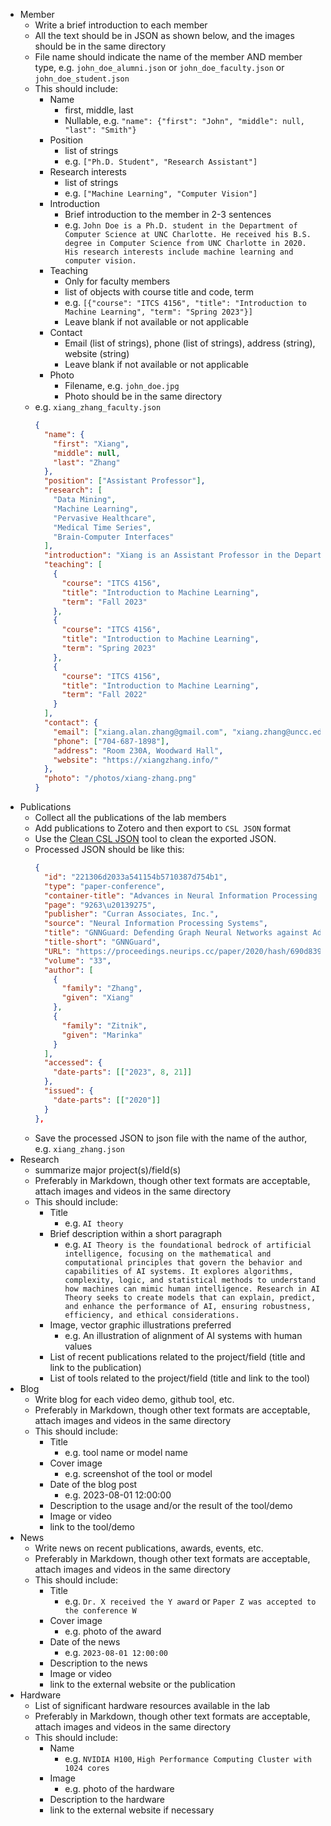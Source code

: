 - Member
  - Write a brief introduction to each member
  - All the text should be in JSON as shown below, and the images should be in the same directory
  - File name should indicate the name of the member AND member type, e.g. `john_doe_alumni.json` or `john_doe_faculty.json` or `john_doe_student.json`
  - This should include:
    - Name
      - first, middle, last
      - Nullable, e.g. `"name": {"first": "John", "middle": null, "last": "Smith"}`
    - Position
      - list of strings
      - e.g. `["Ph.D. Student", "Research Assistant"]`
    - Research interests
      - list of strings
      - e.g. `["Machine Learning", "Computer Vision"]`
    - Introduction
      - Brief introduction to the member in 2-3 sentences
      - e.g. `John Doe is a Ph.D. student in the Department of Computer Science at UNC Charlotte. He received his B.S. degree in Computer Science from UNC Charlotte in 2020. His research interests include machine learning and computer vision.`
    - Teaching
      - Only for faculty members
      - list of objects with course title and code, term
      - e.g. `[{"course": "ITCS 4156", "title": "Introduction to Machine Learning", "term": "Spring 2023"}]`
      - Leave blank if not available or not applicable
    - Contact
      - Email (list of strings), phone (list of strings), address (string), website (string)
      - Leave blank if not available or not applicable
    - Photo
      - Filename, e.g. `john_doe.jpg`
      - Photo should be in the same directory
  - e.g. `xiang_zhang_faculty.json`
    ```json
    {
      "name": {
        "first": "Xiang",
        "middle": null,
        "last": "Zhang"
      },
      "position": ["Assistant Professor"],
      "research": [
        "Data Mining",
        "Machine Learning",
        "Pervasive Healthcare",
        "Medical Time Series",
        "Brain-Computer Interfaces"
      ],
      "introduction": "Xiang is an Assistant Professor in the Department of Computer Science at the University of North Carolina (UNC) at Charlotte. Before joining UNC Charlotte, he was a postdoctoral fellow at Harvard University from March 2020 to July 2022. Xiang received his Ph.D. degree (in 2020) in Computer Science from the University of New South Wales (UNSW). His research interests lie in data mining and machine learning with applications in pervasive healthcare, medical time series, and Brain-Computer Interfaces (BCIs). Xiang's research outcomes have been published in prestigious conferences (such as ICLR, NeurIPS, and KDD) and journals (like Nature Computational Science).",
      "teaching": [
        {
          "course": "ITCS 4156",
          "title": "Introduction to Machine Learning",
          "term": "Fall 2023"
        },
        {
          "course": "ITCS 4156",
          "title": "Introduction to Machine Learning",
          "term": "Spring 2023"
        },
        {
          "course": "ITCS 4156",
          "title": "Introduction to Machine Learning",
          "term": "Fall 2022"
        }
      ],
      "contact": {
        "email": ["xiang.alan.zhang@gmail.com", "xiang.zhang@uncc.edu"],
        "phone": ["704-687-1898"],
        "address": "Room 230A, Woodward Hall",
        "website": "https://xiangzhang.info/"
      },
      "photo": "/photos/xiang-zhang.png"
    }
    ```
- Publications
  - Collect all the publications of the lab members
  - Add publications to Zotero and then export to `CSL JSON` format
  - Use the [Clean CSL JSON](https://github.com/CharlotteML/Clean-CSL-JSON) tool to clean the exported JSON.
  - Processed JSON should be like this:
    ```json
    {
      "id": "221306d2033a541154b5710387d754b1",
      "type": "paper-conference",
      "container-title": "Advances in Neural Information Processing Systems",
      "page": "9263\u20139275",
      "publisher": "Curran Associates, Inc.",
      "source": "Neural Information Processing Systems",
      "title": "GNNGuard: Defending Graph Neural Networks against Adversarial Attacks",
      "title-short": "GNNGuard",
      "URL": "https://proceedings.neurips.cc/paper/2020/hash/690d83983a63aa1818423fd6edd3bfdb-Abstract.html",
      "volume": "33",
      "author": [
        {
          "family": "Zhang",
          "given": "Xiang"
        },
        {
          "family": "Zitnik",
          "given": "Marinka"
        }
      ],
      "accessed": {
        "date-parts": [["2023", 8, 21]]
      },
      "issued": {
        "date-parts": [["2020"]]
      }
    },
    ```
  - Save the processed JSON to json file with the name of the author, e.g. `xiang_zhang.json`
- Research
  - summarize major project(s)/field(s)
  - Preferably in Markdown, though other text formats are acceptable, attach images and videos in the same directory
  - This should include:
    - Title
      - e.g. `AI theory`
    - Brief description within a short paragraph
      - e.g. `AI Theory is the foundational bedrock of artificial intelligence, focusing on the mathematical and computational principles that govern the behavior and capabilities of AI systems. It explores algorithms, complexity, logic, and statistical methods to understand how machines can mimic human intelligence. Research in AI Theory seeks to create models that can explain, predict, and enhance the performance of AI, ensuring robustness, efficiency, and ethical considerations.`
    - Image, vector graphic illustrations preferred
      - e.g. An illustration of alignment of AI systems with human values
    - List of recent publications related to the project/field (title and link to the publication)
    - List of tools related to the project/field (title and link to the tool)
- Blog
  - Write blog for each video demo, github tool, etc.
  - Preferably in Markdown, though other text formats are acceptable, attach images and videos in the same directory
  - This should include:
    - Title
      - e.g. tool name or model name
    - Cover image
      - e.g. screenshot of the tool or model
    - Date of the blog post
      - e.g. 2023-08-01 12:00:00
    - Description to the usage and/or the result of the tool/demo
    - Image or video
    - link to the tool/demo
- News
  - Write news on recent publications, awards, events, etc.
  - Preferably in Markdown, though other text formats are acceptable, attach images and videos in the same directory
  - This should include:
    - Title
      - e.g. `Dr. X received the Y award` or `Paper Z was accepted to the conference W`
    - Cover image
      - e.g. photo of the award
    - Date of the news
      - e.g. `2023-08-01 12:00:00`
    - Description to the news
    - Image or video
    - link to the external website or the publication
- Hardware
  - List of significant hardware resources available in the lab
  - Preferably in Markdown, though other text formats are acceptable, attach images and videos in the same directory
  - This should include:
    - Name
      - e.g. `NVIDIA H100`, `High Performance Computing Cluster with 1024 cores`
    - Image
      - e.g. photo of the hardware
    - Description to the hardware
    - link to the external website if necessary
